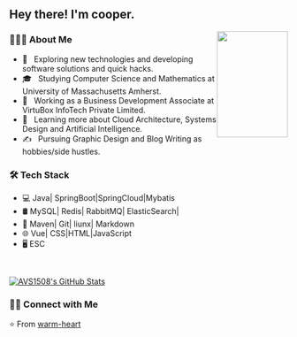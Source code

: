 <h2> Hey there! I'm cooper.</h2>                                                                                                                     

<img align='right' src="<https://github.com/warm-heart/warm-heart/blob/master/assets/one.gif>" style="height:12rem;width:8rem">



<h3> 👨🏻‍💻 About Me </h3>

- 🤔 &nbsp; Exploring new technologies and developing software solutions and quick hacks.
- 🎓 &nbsp; Studying Computer Science and Mathematics at University of Massachusetts Amherst.
- 💼 &nbsp; Working as a Business Development Associate at VirtuBox InfoTech Private Limited.
- 🌱 &nbsp; Learning more about Cloud Architecture, Systems Design and Artificial Intelligence.
- ✍️ &nbsp; Pursuing Graphic Design and Blog Writing as hobbies/side hustles.

<h3>🛠 Tech Stack</h3>

- 💻   Java| SpringBoot|SpringCloud|Mybatis
- 🛢    MySQL| Redis| RabbitMQ| ElasticSearch|
- 🔧   Maven| Git| liunx| Markdown
- 🌐   Vue| CSS|HTML|JavaScript
- 🖥    ESC

<br/>

[![AVS1508's GitHub Stats](https://github-readme-stats.vercel.app/api?username=warm-heart&show_icons=true)](https://github.com/warm-heart)

<h3> 🤝🏻 Connect with Me </h3>


⭐️ From [warm-heart](https://github.com/warm-heart)
